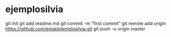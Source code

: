 # ejemplosilvia
git init
git add readme.md
git commit -m "first commit"
git remote add origin https://github.com/ereal/ejemplosilvia.git
git push -u origin master
